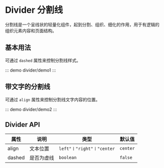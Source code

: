 # Divider 分割线

分割线是一个呈线状的轻量化组件，起到分割、组织、细化的作用，用于有逻辑的组织元素内容和页面结构。

## 基本用法

可通过 `dashed` 属性来控制分割线样式。

::: demo
divider/demo1
:::

## 带文字的分割线

可通过 `align` 属性来控制分割线文字内容的位置。

::: demo
divider/demo2
:::

## Divider API

| 属性   | 说明       | 类型                      | 默认值   |
| ------ | ---------- | ------------------------- | -------- |
| align  | 文本位置   | `left"〡"right"〡"center` | `center` |
| dashed | 是否为虚线 | `boolean`                 | `false`  |
